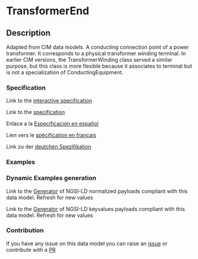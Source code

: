 # TransformerEnd

## Description 

Adapted from CIM data models. A conducting connection point of a power transformer. It corresponds to a physical transformer winding terminal.  In earlier CIM versions, the TransformerWinding class served a similar purpose, but this class is more flexible because it associates to terminal but is not a specialization of ConductingEquipment.
### Specification

Link to the [interactive specification](https://swagger.lab.fiware.org/?url=https://github.com/smart-data-models/dataModel.EnergyCIM/blob/master/TransformerEnd/swagger.yaml)

Link to the [specification](https://github.com/smart-data-models/dataModel.EnergyCIM/blob/master/TransformerEnd/doc/spec.md)

Enlace a la [Especificación en español](https://github.com/smart-data-models/dataModel.EnergyCIM/blob/master/TransformerEnd/doc/spec_ES.md)

Lien vers le [spécification en français](https://github.com/smart-data-models/dataModel.EnergyCIM/blob/master/TransformerEnd/doc/spec_FR.md)

Link zu der [deutchen Spezifikation](https://github.com/smart-data-models/dataModel.EnergyCIM/blob/master/TransformerEnd/doc/spec_DE.md)
### Examples
### Dynamic Examples generation

Link to the [Generator](https://smartdatamodels.org/extra/ngsi-ld_generator_v0.92.php?schemaUrl=https://raw.githubusercontent.com/smart-data-models/dataModel.EnergyCIM/master/TransformerEnd/schema.json&email=info@smartdatamodels.org) of NGSI-LD normalized payloads compliant with this data model. Refresh for new values

Link to the [Generator](https://smartdatamodels.org/extra/ngsi-ld_generator_keyvalues_v0.92.php?schemaUrl=https://raw.githubusercontent.com/smart-data-models/dataModel.EnergyCIM/master/TransformerEnd/schema.json&email=info@smartdatamodels.org) of NGSI-LD keyvalues payloads compliant with this data model. Refresh for new values
### Contribution

 If you have any issue on this data model you can raise an [issue](https://github.com/smart-data-models/dataModel.EnergyCIM/issues)  or contribute with a [PR](https://github.com/smart-data-models/dataModel.EnergyCIM/pulls)